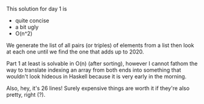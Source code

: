 This solution for day 1 is 

- quite concise
- a bit ugly
- O(n^2)

We generate the list of all pairs (or triples) of elements from a list then look at each
one until we find the one that adds up to 2020. 

Part 1 at least is solvable in O(n) (after sorting), however I cannot fathom the way to
translate indexing an array from both ends into something that wouldn't look hideous in
Haskell because it is very early in the morning. 

Also, hey, it's 26 lines! Surely expensive things are worth it if they're also pretty,
right (?).
